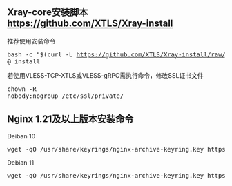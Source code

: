 ## Xray-core安装脚本 https://github.com/XTLS/Xray-install
推荐使用安装命令<pre>bash -c "$(curl -L https://github.com/XTLS/Xray-install/raw/main/install-release.sh)" @ install</pre>
若使用VLESS-TCP-XTLS或VLESS-gRPC需执行命令，修改SSL证书文件<pre>chown -R nobody:nogroup /etc/ssl/private/</pre>

## Nginx 1.21及以上版本安装命令
Deiban 10
<pre>wget -qO /usr/share/keyrings/nginx-archive-keyring.key https://nginx.org/keys/nginx_signing.key && printf "deb [signed-by=/usr/share/keyrings/nginx-archive-keyring.key] https://nginx.org/packages/mainline/debian/ buster nginx" > /etc/apt/sources.list.d/sources.list && apt update -y && apt install -y nginx</pre>

Debian 11
<pre>wget -qO /usr/share/keyrings/nginx-archive-keyring.key https://nginx.org/keys/nginx_signing.key && printf "deb [signed-by=/usr/share/keyrings/nginx-archive-keyring.key] https://nginx.org/packages/mainline/debian/ bullseye nginx" > /etc/apt/sources.list.d/sources.list && apt update -y && apt install -y nginx</pre>
